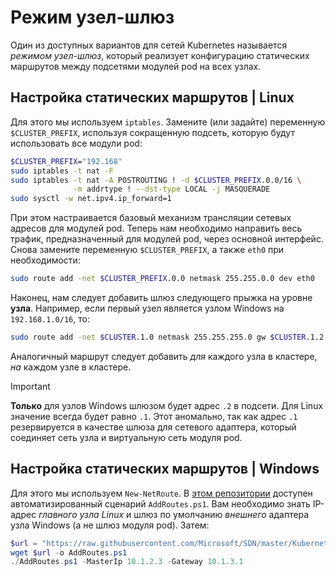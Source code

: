 # <a name="host-gateway-mode"></a>Режим узел-шлюз #
Один из доступных вариантов для сетей Kubernetes называется *режимом узел-шлюз*, который реализует конфигурацию статических маршрутов между подсетями модулей pod на всех узлах.


## <a name="configuring-static-routes--linux"></a>Настройка статических маршрутов | Linux ##
Для этого мы используем `iptables`. Замените (или задайте) переменную `$CLUSTER_PREFIX`, используя сокращенную подсеть, которую будут использовать все модули pod:

```bash
$CLUSTER_PREFIX="192.168"
sudo iptables -t nat -F
sudo iptables -t nat -A POSTROUTING ! -d $CLUSTER_PREFIX.0.0/16 \
              -m addrtype ! --dst-type LOCAL -j MASQUERADE
sudo sysctl -w net.ipv4.ip_forward=1
```

При этом настраивается базовый механизм трансляции сетевых адресов для модулей pod. Теперь нам необходимо направить весь трафик, предназначенный для модулей pod, через основной интерфейс. Снова замените переменную `$CLUSTER_PREFIX`, а также `eth0` при необходимости:

```bash
sudo route add -net $CLUSTER_PREFIX.0.0 netmask 255.255.0.0 dev eth0
```

Наконец, нам следует добавить шлюз следующего прыжка на уровне **узла**. Например, если первый узел является узлом Windows на `192.168.1.0/16`, то:

```bash
sudo route add -net $CLUSTER.1.0 netmask 255.255.255.0 gw $CLUSTER.1.2 dev eth0
```

Аналогичный маршрут следует добавить *для* каждого узла в кластере, *на* каждом узле в кластере.


<a name="explanation-2-suffix"></a>
> [!Important]  
> **Только** для узлов Windows шлюзом будет адрес `.2` в подсети. Для Linux значение всегда будет равно `.1`. Этот аномально, так как адрес `.1` резервируется в качестве шлюза для сетевого адаптера, который соединяет сеть узла и виртуальную сеть модуля pod.


## <a name="configuring-static-routes--windows"></a>Настройка статических маршрутов | Windows ##
Для этого мы используем `New-NetRoute`. В [этом репозитории](https://github.com/Microsoft/SDN/blob/master/Kubernetes/windows/AddRoutes.ps1) доступен автоматизированный сценарий `AddRoutes.ps1`. Вам необходимо знать IP-адрес *главного узла Linux* и шлюз по умолчанию *внешнего* адаптера узла Windows (а не шлюз модуля pod). Затем:


```powershell
$url = "https://raw.githubusercontent.com/Microsoft/SDN/master/Kubernetes/windows/AddRoutes.ps1"
wget $url -o AddRoutes.ps1
./AddRoutes.ps1 -MasterIp 10.1.2.3 -Gateway 10.1.3.1
```
